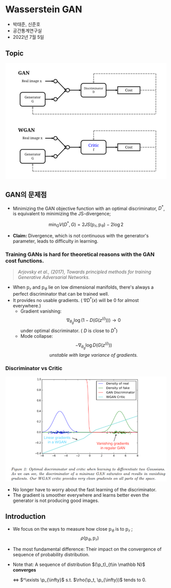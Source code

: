 # Wasserstein GAN




- 박태준, 신준호
- 공간통계연구실
- 2022년 7월 5일



## Topic
![img](./img/topic.png)



## GAN의 문제점

- Minimizing the GAN objective function with an optimal discriminator, $D^*$, is equivalent to minimizing the JS-divergence;

$$\min_G V(D^*, G) = 2JS(\mathbb p_r, \mathbb p_\theta) - 2\log2$$

- **Claim:** Divergence, which is not continuous with the generator's parameter, leads to difficulty in learning.


### Training GANs is hard for theoretical reasons with the GAN cost functions.
> *Arjovsky et al., (2017), Towards principled methods for training Generative Adversarial Networks.*

- When $\mathbb p_r$ and $\mathbb p_\theta$ lie on low dimensional manifolds, there's always a perfect discriminator that can be trained well.
- It provides no usable gradients. ( $\nabla D^*(x)$ will be 0 for almost everywhere.)
  - Gradient vanishing:
    $$\nabla_{\theta_g} \log \Big( 1 - D(G(z^{(i)})) \Big)  \rightarrow 0$$
    under optimal discriminator. ( $D$ is close to $D^*$)
  - Mode collapse:
    $$-\nabla_{\theta_g}\log D(G(z^{(i)}))$$ 
    $$\textit{unstable with large variance of gradients.}$$


### Discriminator vs Critic

![img](./img/vs.png)








- No longer have to worry about the fast learning of the discriminator.
- The gradient is smoother everywhere and learns better even the generator is not producing good images.

## Introduction

- We focus on the ways to measure how close $\mathbb p_\theta$ is to $\mathbb p_r$ ; 
$$\rho(\mathbb p_\theta, \mathbb p_r)$$
- The most fundamental difference:
    Their impact on the convergence of sequence of probability distribution.
- Note that: 
    A sequence of distribution $(\p_t)_{t\in \mathbb N}$ **converges**
    
    $\Leftrightarrow$ $^\exists \p_{\infty}$ s.t. $\rho(\p_t, \p_{\infty})$ tends to 0.
    

